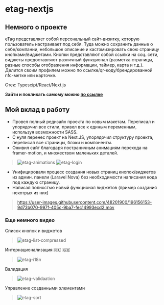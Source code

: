 # etag-nextjs

## Немного о проекте
eTag представляет собой персональный сайт-визитку, которую пользователь настраивает под себя. Туда можно сохранить данные о себе/компании, небольшое описание и кастомизировать свою страницу кнопками/виджетами. Кнопки представляют собой ссылки на соц. сети, виджеты предоставляют различный функционал (разметка страницы, разные способы отображения информации, таймер, карта и т.д.).
Делится своим профилем можно по ссылке/qr-коду/брендированной nfc-метке или карточке.

Стек: Typescipt/React/Next.js

**Зайти и покликать самому можно [по ссылке](https://my.etag.store/welcome)**

## Мой вклад в работу
- Провел полный редизайн проекта по новым макетам. Переписал и упорядочил все стили, привел все к единым переменным, используя возможности SASS.
- С нуля перенес проект на Next.JS, упорядочил структуру проекта, переписал все страницы, блоки и компоненты.
- Оживил сайт благодаря постраничным анимациям перехода на framer-motion, и множеством маленьких деталей.

>![etag-animations](https://user-images.githubusercontent.com/48201900/196149143-63db07a9-da39-447f-af38-bec3072d944b.gif)
>![etag-login](https://user-images.githubusercontent.com/48201900/196156329-2f46165b-6512-4d3d-9ee8-9d4e4c9dbb76.gif)

- Унифицировали процесс создания новых страниц кнопок/виджетов из админ. панели (Laravel Nova) без необходимости написания кода под каждую страницу.
- Написал полностью новый функционал виджетов (пример создания некотрых из них)
>https://user-images.githubusercontent.com/48201900/196156153-9d73b070-997f-405c-9ba7-fec14993ecd2.mov

### Еще немного видео
Список кнопок и виджетов
>![etag-list-compressed](https://user-images.githubusercontent.com/48201900/196156473-420d1264-3c68-4bca-982e-562690b02a5b.gif)

Интернационализация :ru: :uk:
>![etag-i18n](https://user-images.githubusercontent.com/48201900/196156819-0231b926-be06-4d02-b4b1-fb55c1b40928.gif)

Валидация
>![etag-validaation](https://user-images.githubusercontent.com/48201900/196163606-00be923a-d238-480e-9514-d563319fe4b6.gif)

Управление созданными элементами
>![etag-sort](https://user-images.githubusercontent.com/48201900/196156890-d79e1f59-79f8-4e93-b36f-b8113d56b7ec.gif)
